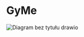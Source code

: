 # GyMe

![Diagram bez tytułu drawio](https://github.com/Igor636965736c610a/GyMe/assets/102369546/746555d9-997b-4188-9eb5-e10998344f26)
